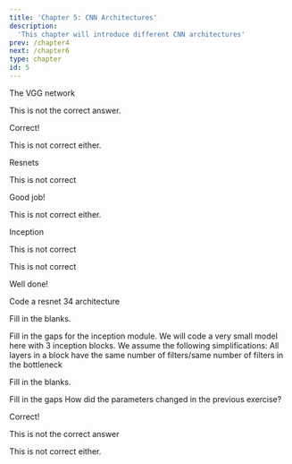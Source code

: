 ```yaml
---
title: 'Chapter 5: CNN Architectures'
description:
  'This chapter will introduce different CNN architectures'
prev: /chapter4
next: /chapter6
type: chapter
id: 5
---
```


<exercise id="28" title="CNN Architectures" type="slides">

<slides source="chapter5_01_architectures">
</slides>

</exercise>

<exercise id="29" title="Different Architectures Repetition">
The VGG network
<choice id=1>

<opt text="VGG was the first large image classification network">

This is not the correct answer.

</opt>

<opt text="VGG uses stacked convolutions, so the number of parameters can be reduced." correct="true">

Correct!

</opt>

<opt text="The VGG network uses dropout layers by default">

This is not correct either.

</opt>
</choice>

Resnets 

<choice id=2>

<opt text="Residual networks use multiple layers with different kernel sizes in parallel">

This is not correct

</opt>

<opt text="ResNets can be very deep as the skip-connection prevents vanishing gradients" correct="true">

Good job!

</opt>

<opt text="All convolutions in ResNet have a padding type of valid">

This is not correct either.

</opt>

</choice>

Inception

<choice id=3>

<opt text="Inception networks add up the results of the parallel layers">

This is not correct

</opt>

<opt text="Inception networks won the image net challenge 2012">

This is not correct

</opt>

<opt text="Inception blocks use multiple kernel sizes" correct="true">

Well done!

</opt>

</choice>

</exercise>

<exercise id="30"  title="Hands on - ResNets">
    Code a resnet 34 architecture
<codeblock id="05_01">

Fill in the blanks.

</codeblock>
</exercise>

<exercise id="31"  title="Hands on - Inception">
    Fill in the gaps for the inception module. We will code a very small model here with 3 inception blocks.
    We assume the following simplifications: All layers in a block have the same number of filters/same number of filters in the bottleneck
<codeblock id="05_02">

Fill in the blanks.

</codeblock>
</exercise>

<exercise id="32" title="Transfer Learning" type="slides">

<slides source="chapter5_02_transfer_learning">
</slides>

</exercise>

<exercise id="33"  title="Hands on - Transfer Learning">
    Fill in the gaps
<codeblock id="05_03">

</codeblock>
</exercise>

<exercise id="34" title="Transfer Learning">
    How did the parameters changed in the previous exercise?
<choice>

<opt text="The trainable parameters decreased, the non-trainable parameters increased" correct="true">

Correct!

</opt>

<opt text="The overall parameters increased">

This is not the correct answer

</opt>

<opt text="The non-trainable parameters decreased, the trainable parameters increased">

This is not correct either.

</opt>
</choice>